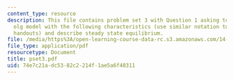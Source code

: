 ```yaml
---
content_type: resource
description: This file contains problem set 3 with Question 1 asking to set up an
  olg model with the following characteristics (use similar notation to that in the
  handouts) and describe steady state equilibrium.
file: /media/https%3A/open-learning-course-data-rc.s3.amazonaws.com/14-472-public-economics-ii-spring-2004/74e7c21adc5382c2214f1ae5a6f40311_pset3.pdf
file_type: application/pdf
resourcetype: Document
title: pset3.pdf
uid: 74e7c21a-dc53-82c2-214f-1ae5a6f40311
---
```

